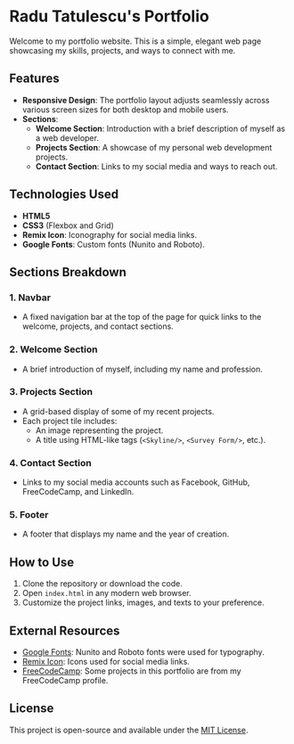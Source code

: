 # Radu Tatulescu's Portfolio

Welcome to my portfolio website. This is a simple, elegant web page showcasing my skills, projects, and ways to connect with me. 

## Features

- **Responsive Design**: The portfolio layout adjusts seamlessly across various screen sizes for both desktop and mobile users.
- **Sections**:
  - **Welcome Section**: Introduction with a brief description of myself as a web developer.
  - **Projects Section**: A showcase of my personal web development projects.
  - **Contact Section**: Links to my social media and ways to reach out.

## Technologies Used

- **HTML5**
- **CSS3** (Flexbox and Grid)
- **Remix Icon**: Iconography for social media links.
- **Google Fonts**: Custom fonts (Nunito and Roboto).

## Sections Breakdown

### 1. Navbar
- A fixed navigation bar at the top of the page for quick links to the welcome, projects, and contact sections.

### 2. Welcome Section
- A brief introduction of myself, including my name and profession.

### 3. Projects Section
- A grid-based display of some of my recent projects.
- Each project tile includes:
  - An image representing the project.
  - A title using HTML-like tags (`<Skyline/>`, `<Survey Form/>`, etc.).
  
### 4. Contact Section
- Links to my social media accounts such as Facebook, GitHub, FreeCodeCamp, and LinkedIn.
  
### 5. Footer
- A footer that displays my name and the year of creation.

## How to Use

1. Clone the repository or download the code.
2. Open `index.html` in any modern web browser.
3. Customize the project links, images, and texts to your preference.

## External Resources

- [Google Fonts](https://fonts.google.com/): Nunito and Roboto fonts were used for typography.
- [Remix Icon](https://remixicon.com/): Icons used for social media links.
- [FreeCodeCamp](https://www.freecodecamp.org/): Some projects in this portfolio are from my FreeCodeCamp profile.

## License

This project is open-source and available under the [MIT License](./LICENSE).
